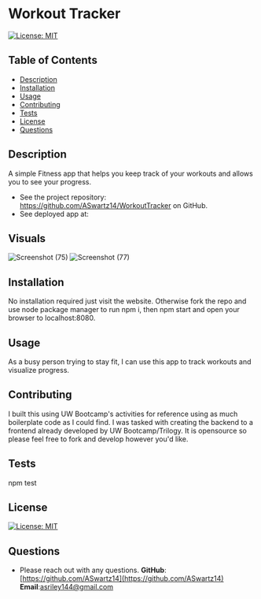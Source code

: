 # Workout Tracker

[![License: MIT](https://img.shields.io/badge/License-MIT-yellow.svg)](https://opensource.org/licenses/MIT)

## Table of Contents

- [Description](#description)
- [Installation](#installation)
- [Usage](#usage)
- [Contributing](#contributing)
- [Tests](#test)
- [License](#license)
- [Questions](#questions)

## Description

A simple Fitness app that helps you keep track of your workouts and allows you to see your progress.

- See the project repository: https://github.com/ASwartz14/WorkoutTracker on GitHub.
- See deployed app at:

## Visuals
![Screenshot (75)](https://user-images.githubusercontent.com/66501008/107081840-27831200-67a8-11eb-95b6-ad5b26a1dec4.png)
![Screenshot (77)](https://user-images.githubusercontent.com/66501008/107081902-3e296900-67a8-11eb-8aa2-d65b4a7adfc7.png)
## Installation

No installation required just visit the website. Otherwise fork the repo and use node package manager to run npm i, then npm start and open your browser to localhost:8080.

## Usage

As a busy person trying to stay fit, I can use this app to track workouts and visualize progress.

## Contributing

I built this using UW Bootcamp's activities for reference using as much boilerplate code as I could find. I was tasked with creating the backend to a frontend already developed by UW Bootcamp/Trilogy. It is opensource so please feel free to fork and develop however you'd like.

## Tests

npm test

## License

[![License: MIT](https://img.shields.io/badge/License-MIT-yellow.svg)](https://opensource.org/licenses/MIT)

## Questions

- Please reach out with any questions.
  **GitHub**: [https://github.com/ASwartz14](https://github.com/ASwartz14)
  **Email**:asriley144@gmail.com
